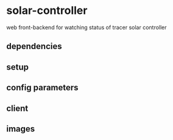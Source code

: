 # solar-controller
web front-backend for watching status of tracer solar controller

## dependencies

## setup

## config parameters

## client

## images
